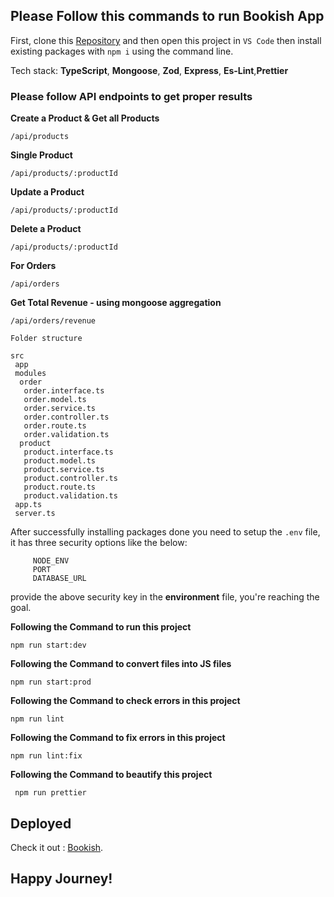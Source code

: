 ## Please Follow this commands to run Bookish App

First, clone this [Repository](https://github.com/coderyeasin/bookish.git) and then open this project in `VS Code` then install existing packages with `npm i` using the command line.

Tech stack: **TypeScript**, **Mongoose**, **Zod**, **Express**, **Es-Lint**,**Prettier**

### **Please follow API endpoints to get proper results**

**Create a Product & Get all Products**

```
/api/products
```

**Single Product**

```
/api/products/:productId
```

**Update a Product**

```
/api/products/:productId
```

**Delete a Product**

```
/api/products/:productId
```

**For Orders**

```
/api/orders
```

**Get Total Revenue - using mongoose aggregation**

```
/api/orders/revenue
```

`Folder structure`

```
src
 app
 modules
  order
   order.interface.ts
   order.model.ts
   order.service.ts
   order.controller.ts
   order.route.ts
   order.validation.ts
  product
   product.interface.ts
   product.model.ts
   product.service.ts
   product.controller.ts
   product.route.ts
   product.validation.ts
 app.ts
 server.ts
```

After successfully installing packages done you need to setup the `.env` file, it has three security options like the below:

```
     NODE_ENV
     PORT
     DATABASE_URL
```

provide the above security key in the **environment** file, you're reaching the goal.

**Following the Command to run this project**

```
npm run start:dev
```

**Following the Command to convert files into JS files**

```
npm run start:prod
```

**Following the Command to check errors in this project**

```
npm run lint
```

**Following the Command to fix errors in this project**

```
npm run lint:fix
```

**Following the Command to beautify this project**

```
 npm run prettier
```

## Deployed

Check it out : [Bookish](https://bookish-zeta.vercel.app/).

## **Happy Journey!**
